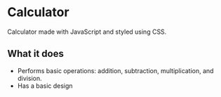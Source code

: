 # Calculator

Calculator made with JavaScript and styled using CSS.

## What it does
- Performs basic operations: addition, subtraction, multiplication, and division.
- Has a basic design
